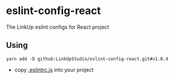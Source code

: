 # eslint-config-react

The LinkUp eslint configs for React project

## Using

```
yarn add -D github:LinkUpStudio/eslint-config-react.git#v1.0.4
```

- copy [.eslintrc.js](https://gist.github.com/LinkUpStudioOld/0bb6ade36a94df73b4feab12169df052) into your project
